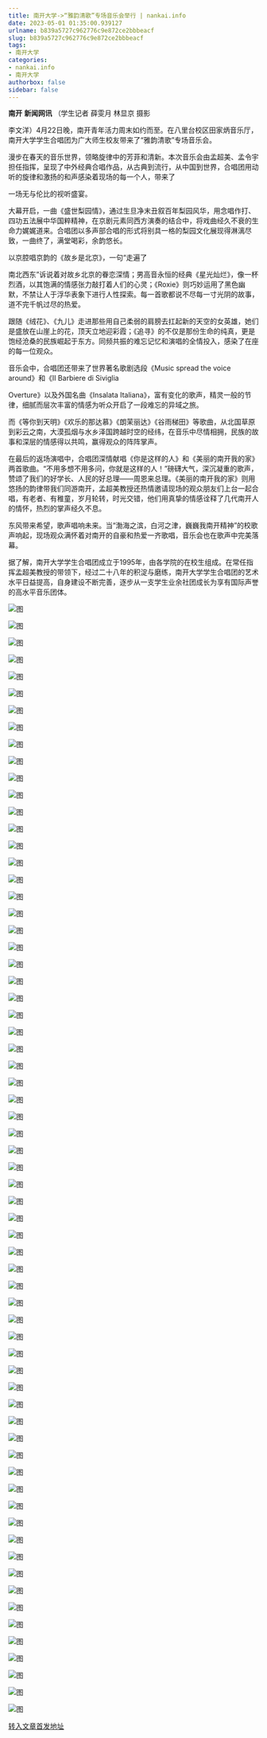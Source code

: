 ```yaml
---
title: 南开大学->“雅韵清歌”专场音乐会举行 | nankai.info
date: 2023-05-01 01:35:00.939127
urlname: b839a5727c962776c9e872ce2bbbeacf
slug: b839a5727c962776c9e872ce2bbbeacf
tags: 
- 南开大学
categories:
- nankai.info
- 南开大学
authorbox: false
sidebar: false
---
```

**南开** **新闻网讯** （学生记者 薛雯月 林显京 摄影

李文洋）4月22日晚，南开青年活力周末如约而至。在八里台校区田家炳音乐厅，南开大学学生合唱团为广大师生校友带来了“雅韵清歌”专场音乐会。

漫步在春天的音乐世界，领略旋律中的芳菲和清新。本次音乐会由孟超美、孟令宇担任指挥，呈现了中外经典合唱作品，从古典到流行，从中国到世界，合唱团用动听的旋律和激扬的和声感染着现场的每一个人，带来了
<!--more-->
一场无与伦比的视听盛宴。

大幕开启，一曲《盛世梨园情》，通过生旦净末丑叙百年梨园风华，用念唱作打、四功五法展中华国粹精神，在京剧元素同西方演奏的结合中，将戏曲经久不衰的生命力娓娓道来。合唱团以多声部合唱的形式将别具一格的梨园文化展现得淋漓尽致，一曲终了，满堂喝彩，余韵悠长。

以京腔唱京韵的《故乡是北京》，一句“走遍了

南北西东”诉说着对故乡北京的眷恋深情；男高音永恒的经典《星光灿烂》，像一杯烈酒，以其饱满的情感张力敲打着人们的心灵；《Roxie》则巧妙运用了黑色幽默，不禁让人于浮华表象下进行人性探索。每一首歌都说不尽每一寸光阴的故事，道不完千帆过尽的热爱。

跟随《绒花》、《九儿》走进那些用自己柔弱的肩膀去扛起新的天空的女英雄，她们是盛放在山崖上的花，顶天立地迎彩霞；《追寻》的不仅是那份生命的纯真，更是饱经沧桑的民族崛起于东方。同频共振的难忘记忆和演唱的全情投入，感染了在座的每一位观众。

音乐会中，合唱团还带来了世界著名歌剧选段《Music spread the voice around》和《II Barbiere di Siviglia

Overture》以及外国名曲《Insalata Italiana》，富有变化的歌声，精灵一般的节律，细腻而层次丰富的情感为听众开启了一段难忘的异域之旅。

而《等你到天明》《欢乐的那达慕》《朗茉丽达》《谷雨梯田》等歌曲，从北国草原到彩云之南，大漠孤烟与水乡泽国跨越时空的经纬，在音乐中尽情相拥，民族的故事和深层的情感得以共鸣，赢得观众的阵阵掌声。

在最后的返场演唱中，合唱团深情献唱《你是这样的人》和《美丽的南开我的家》两首歌曲。“不用多想不用多问，你就是这样的人！”磅礴大气，深沉凝重的歌声，赞颂了我们的好学长、人民的好总理——周恩来总理。《美丽的南开我的家》则用悠扬的韵律带我们同游南开，孟超美教授还热情邀请现场的观众朋友们上台一起合唱，有老者、有稚童，岁月轮转，时光交错，他们用真挚的情感诠释了几代南开人的情怀，热烈的掌声经久不息。

东风带来希望，歌声唱响未来。当“渤海之滨，白河之津，巍巍我南开精神”的校歌声响起，现场观众满怀着对南开的自豪和热爱一齐歌唱，音乐会也在歌声中完美落幕。

据了解，南开大学学生合唱团成立于1995年，由各学院的在校生组成。在常任指挥孟超美教授的带领下，经过二十八年的积淀与磨练，南开大学学生合唱团的艺术水平日益提高，自身建设不断完善，逐步从一支学生业余社团成长为享有国际声誉的高水平音乐团体。

![图](https://news.nankai.edu.cn/ywsd/system/2023/04/24/g)

![图](https://news.nankai.edu.cn/ywsd/system/2023/04/24/p)

![图](https://news.nankai.edu.cn/ywsd/system/2023/04/24/j)

![图](https://news.nankai.edu.cn/ywsd/system/2023/04/24/)

![图](https://news.nankai.edu.cn/ywsd/system/2023/04/24/2)

![图](https://news.nankai.edu.cn/ywsd/system/2023/04/24/a)

![图](https://news.nankai.edu.cn/ywsd/system/2023/04/24/7)

![图](https://news.nankai.edu.cn/ywsd/system/2023/04/24/d)

![图](https://news.nankai.edu.cn/ywsd/system/2023/04/24/4)

![图](https://news.nankai.edu.cn/ywsd/system/2023/04/24/5)

![图](https://news.nankai.edu.cn/ywsd/system/2023/04/24/f)

![图](https://news.nankai.edu.cn/ywsd/system/2023/04/24/8)

![图](https://news.nankai.edu.cn/ywsd/system/2023/04/24/_)

![图](https://news.nankai.edu.cn/ywsd/system/2023/04/24/2)

![图](https://news.nankai.edu.cn/ywsd/system/2023/04/24/3)

![图](https://news.nankai.edu.cn/ywsd/system/2023/04/24/9)

![图](https://news.nankai.edu.cn/ywsd/system/2023/04/24/1)

![图](https://news.nankai.edu.cn/ywsd/system/2023/04/24/5)

![图](https://news.nankai.edu.cn/ywsd/system/2023/04/24/0)

![图](https://news.nankai.edu.cn/ywsd/system/2023/04/24/0)

![图](https://news.nankai.edu.cn/ywsd/system/2023/04/24/0)

![图](https://news.nankai.edu.cn/ywsd/system/2023/04/24/3)

![图](https://news.nankai.edu.cn/ywsd/system/2023/04/24/0)

![图](https://news.nankai.edu.cn/ywsd/system/2023/04/24/0)

![图](https://news.nankai.edu.cn/)

![图](https://news.nankai.edu.cn/ywsd/system/2023/04/24/9)

![图](https://news.nankai.edu.cn/ywsd/system/2023/04/24/1)

![图](https://news.nankai.edu.cn/ywsd/system/2023/04/24/5)

![图](https://news.nankai.edu.cn/)

![图](https://news.nankai.edu.cn/ywsd/system/2023/04/24/0)

![图](https://news.nankai.edu.cn/ywsd/system/2023/04/24/0)

![图](https://news.nankai.edu.cn/ywsd/system/2023/04/24/0)

![图](https://news.nankai.edu.cn/)

![图](https://news.nankai.edu.cn/ywsd/system/2023/04/24/3)

![图](https://news.nankai.edu.cn/ywsd/system/2023/04/24/0)

![图](https://news.nankai.edu.cn/ywsd/system/2023/04/24/0)

![图](https://news.nankai.edu.cn/)

![图](https://news.nankai.edu.cn/ywsd/system/2023/04/24/c)

![图](https://news.nankai.edu.cn/ywsd/system/2023/04/24/i)

![图](https://news.nankai.edu.cn/ywsd/system/2023/04/24/p)

![图](https://news.nankai.edu.cn/)

![图](https://news.nankai.edu.cn/ywsd/system/2023/04/24/n)

![图](https://news.nankai.edu.cn/ywsd/system/2023/04/24/c)

![图](https://news.nankai.edu.cn/ywsd/system/2023/04/24/)

![图](https://news.nankai.edu.cn/ywsd/system/2023/04/24/u)

![图](https://news.nankai.edu.cn/ywsd/system/2023/04/24/d)

![图](https://news.nankai.edu.cn/ywsd/system/2023/04/24/e)

![图](https://news.nankai.edu.cn/ywsd/system/2023/04/24/)

![图](https://news.nankai.edu.cn/ywsd/system/2023/04/24/i)

![图](https://news.nankai.edu.cn/ywsd/system/2023/04/24/a)

![图](https://news.nankai.edu.cn/ywsd/system/2023/04/24/k)

![图](https://news.nankai.edu.cn/ywsd/system/2023/04/24/n)

![图](https://news.nankai.edu.cn/ywsd/system/2023/04/24/a)

![图](https://news.nankai.edu.cn/ywsd/system/2023/04/24/n)

![图](https://news.nankai.edu.cn/ywsd/system/2023/04/24/)

![图](https://news.nankai.edu.cn/ywsd/system/2023/04/24/s)

![图](https://news.nankai.edu.cn/ywsd/system/2023/04/24/w)

![图](https://news.nankai.edu.cn/ywsd/system/2023/04/24/e)

![图](https://news.nankai.edu.cn/ywsd/system/2023/04/24/n)

![图](https://news.nankai.edu.cn/)

![图](https://news.nankai.edu.cn/)

![图](https://news.nankai.edu.cn/ywsd/system/2023/04/24/:)

![图](https://news.nankai.edu.cn/ywsd/system/2023/04/24/p)

![图](https://news.nankai.edu.cn/ywsd/system/2023/04/24/t)

![图](https://news.nankai.edu.cn/ywsd/system/2023/04/24/t)

![图](https://news.nankai.edu.cn/ywsd/system/2023/04/24/h)

[转入文章首发地址](https://news.nankai.edu.cn/ywsd/system/2023/04/24/030055700.shtml)